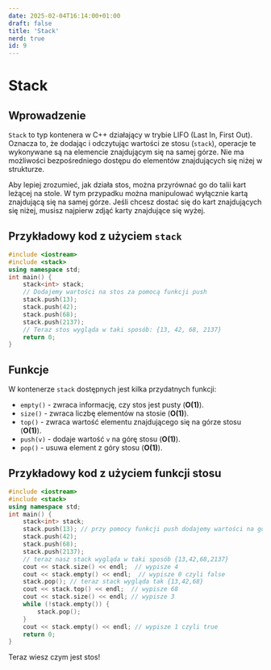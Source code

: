 ```yaml
---
date: 2025-02-04T16:14:00+01:00
draft: false
title: 'Stack'
nerd: true
id: 9
---
```



# Stack 
## Wprowadzenie
`Stack` to typ kontenera w C++ działający w trybie LIFO (Last In, First Out). Oznacza to, że dodając i odczytując wartości ze stosu (`stack`), operacje te wykonywane są na elemencie znajdującym się na samej górze. Nie ma możliwości bezpośredniego dostępu do elementów znajdujących się niżej w strukturze.

Aby lepiej zrozumieć, jak działa stos, można przyrównać go do talii kart leżącej na stole. W tym przypadku można manipulować wyłącznie kartą znajdującą się na samej górze. Jeśli chcesz dostać się do kart znajdujących się niżej, musisz najpierw zdjąć karty znajdujące się wyżej.

## Przykładowy kod z użyciem `stack`

```cpp
#include <iostream> 
#include <stack>
using namespace std;
int main() {
    stack<int> stack;
    // Dodajemy wartości na stos za pomocą funkcji push
    stack.push(13);
    stack.push(42);
    stack.push(68);
    stack.push(2137);
    // Teraz stos wygląda w taki sposób: {13, 42, 68, 2137}
    return 0;
}
```

## Funkcje

W kontenerze `stack` dostępnych jest kilka przydatnych funkcji:

- `empty()` - zwraca informację, czy stos jest pusty (**O(1)**).
- `size()` - zwraca liczbę elementów na stosie (**O(1)**).
- `top()` - zwraca wartość elementu znajdującego się na górze stosu (**O(1)**).
- `push(v)` - dodaje wartość `v` na górę stosu (**O(1)**).
- `pop()` - usuwa element z góry stosu (**O(1)**).

## Przykładowy kod z użyciem funkcji stosu

```cpp
#include <iostream>
#include <stack>
using namespace std;
int main() {
    stack<int> stack;
    stack.push(13); // przy pomocy funkcji push dodajemy wartości na górę
    stack.push(42);
    stack.push(68);
    stack.push(2137);
    // teraz nasz stack wygląda w taki sposób {13,42,68,2137}
    cout << stack.size() << endl;  // wypisze 4
    cout << stack.empty() << endl;  // wypisze 0 czyli false
    stack.pop(); // teraz stack wygląda tak {13,42,68}
    cout << stack.top() << endl;  // wypisze 68
    cout << stack.size() << endl; // wypisze 3
    while (!stack.empty()) {
        stack.pop();
    }
    cout << stack.empty() << endl; // wypisze 1 czyli true
    return 0;  
}
```

Teraz wiesz czym jest stos!